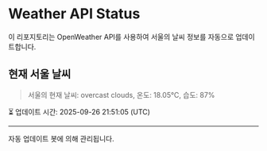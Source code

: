 
# Weather API Status

이 리포지토리는 OpenWeather API를 사용하여 서울의 날씨 정보를 자동으로 업데이트합니다.

## 현재 서울 날씨
> 서울의 현재 날씨: overcast clouds, 온도: 18.05°C, 습도: 87%

⏳ 업데이트 시간: 2025-09-26 21:51:05 (UTC)

---
자동 업데이트 봇에 의해 관리됩니다.
